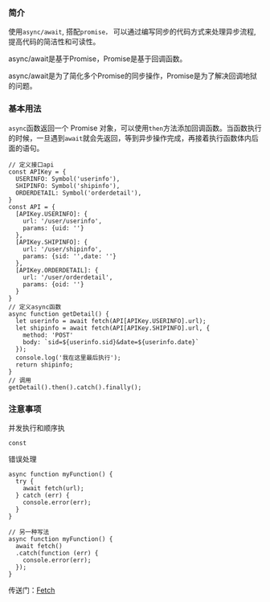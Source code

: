 ### 简介

使用`async/await`, 搭配`promise，` 可以通过编写同步的代码方式来处理异步流程, 提高代码的简洁性和可读性。

async/await是基于Promise，Promise是基于回调函数。

async/await是为了简化多个Promise的同步操作，Promise是为了解决回调地狱的问题。

### 基本用法

`async`函数返回一个 Promise 对象，可以使用`then`方法添加回调函数。当函数执行的时候，一旦遇到`await`就会先返回，等到异步操作完成，再接着执行函数体内后面的语句。

    // 定义接口api
    const APIKey = {
      USERINFO: Symbol('userinfo'),
      SHIPINFO: Symbol('shipinfo'),
      ORDERDETAIL: Symbol('orderdetail'),
    }
    const API = {
      [APIKey.USERINFO]: {
        url: '/user/userinfo',
        params: {uid: ''}
      },
      [APIKey.SHIPINFO]: {
        url: '/user/shipinfo',
        params: {sid: '',date: ''}
      },
      [APIKey.ORDERDETAIL]: {
        url: '/user/orderdetail',
        params: {oid: ''}
      }
    }
    // 定义async函数
    async function getDetail() {
      let userinfo = await fetch(API[APIKey.USERINFO].url);
      let shipinfo = await fetch(API[APIKey.SHIPINFO].url, {
        method: 'POST'
        body: `sid=${userinfo.sid}&date=${userinfo.date}`
      });
      console.log('我在这里最后执行');
      return shipinfo;
    }
    // 调用
    getDetail().then().catch().finally();

### 注意事项

并发执行和顺序执

```
const
```

错误处理

```
async function myFunction() {
  try {
    await fetch(url);
  } catch (err) {
    console.error(err);
  }
}

// 另一种写法
async function myFunction() {
  await fetch()
  .catch(function (err) {
    console.error(err);
  });
}
```

传送门：[Fetch](https://developer.mozilla.org/zh-CN/docs/Web/API/Fetch_API)

